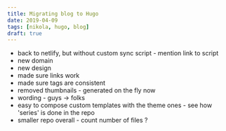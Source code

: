 ```yaml
---
title: Migrating blog to Hugo
date: 2019-04-09
tags: [nikola, hugo, blog]
draft: true
---
```


- back to netlify, but without custom sync script - mention link to script
- new domain
- new design
- made sure links work
- made sure tags are consistent
- removed thumbnails - generated on the fly now
- wording - guys -> folks
- easy to compose custom templates with the theme ones - see how 'series' is done in the repo
- smaller repo overall - count number of files ?
